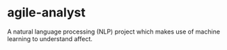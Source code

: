# agile-analyst
A natural language processing (NLP) project which makes use of machine learning to understand affect.
